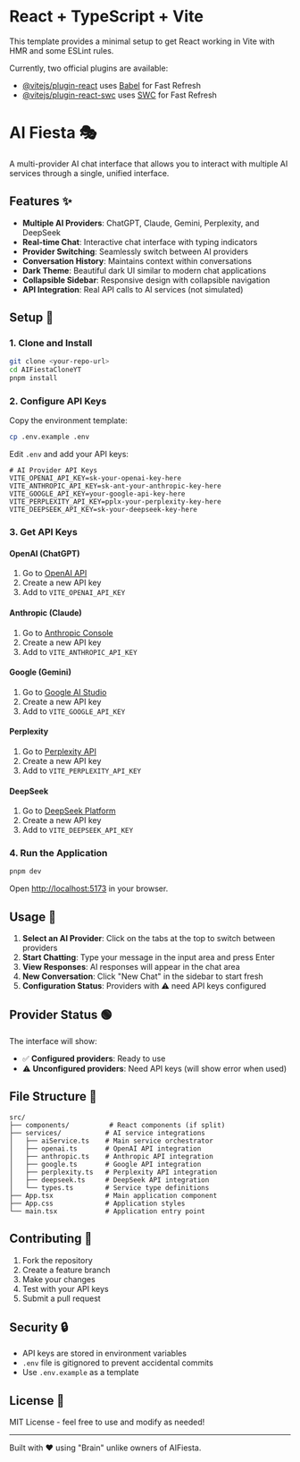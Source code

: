 # React + TypeScript + Vite

This template provides a minimal setup to get React working in Vite with HMR and some ESLint rules.

Currently, two official plugins are available:

- [@vitejs/plugin-react](https://github.com/vitejs/vite-plugin-react/blob/main/packages/plugin-react) uses [Babel](https://babeljs.io/) for Fast Refresh
- [@vitejs/plugin-react-swc](https://github.com/vitejs/vite-plugin-react/blob/main/packages/plugin-react-swc) uses [SWC](https://swc.rs/) for Fast Refresh

# AI Fiesta 🎭

A multi-provider AI chat interface that allows you to interact with multiple AI services through a single, unified interface.

## Features ✨

- **Multiple AI Providers**: ChatGPT, Claude, Gemini, Perplexity, and DeepSeek
- **Real-time Chat**: Interactive chat interface with typing indicators
- **Provider Switching**: Seamlessly switch between AI providers
- **Conversation History**: Maintains context within conversations
- **Dark Theme**: Beautiful dark UI similar to modern chat applications
- **Collapsible Sidebar**: Responsive design with collapsible navigation
- **API Integration**: Real API calls to AI services (not simulated)

## Setup 🚀

### 1. Clone and Install

```bash
git clone <your-repo-url>
cd AIFiestaCloneYT
pnpm install
```

### 2. Configure API Keys

Copy the environment template:

```bash
cp .env.example .env
```

Edit `.env` and add your API keys:

```env
# AI Provider API Keys
VITE_OPENAI_API_KEY=sk-your-openai-key-here
VITE_ANTHROPIC_API_KEY=sk-ant-your-anthropic-key-here
VITE_GOOGLE_API_KEY=your-google-api-key-here
VITE_PERPLEXITY_API_KEY=pplx-your-perplexity-key-here
VITE_DEEPSEEK_API_KEY=sk-your-deepseek-key-here
```

### 3. Get API Keys

#### OpenAI (ChatGPT)

1. Go to [OpenAI API](https://platform.openai.com/api-keys)
2. Create a new API key
3. Add to `VITE_OPENAI_API_KEY`

#### Anthropic (Claude)

1. Go to [Anthropic Console](https://console.anthropic.com/)
2. Create a new API key
3. Add to `VITE_ANTHROPIC_API_KEY`

#### Google (Gemini)

1. Go to [Google AI Studio](https://aistudio.google.com/app/apikey)
2. Create a new API key
3. Add to `VITE_GOOGLE_API_KEY`

#### Perplexity

1. Go to [Perplexity API](https://www.perplexity.ai/settings/api)
2. Create a new API key
3. Add to `VITE_PERPLEXITY_API_KEY`

#### DeepSeek

1. Go to [DeepSeek Platform](https://platform.deepseek.com/api_keys)
2. Create a new API key
3. Add to `VITE_DEEPSEEK_API_KEY`

### 4. Run the Application

```bash
pnpm dev
```

Open [http://localhost:5173](http://localhost:5173) in your browser.

## Usage 💬

1. **Select an AI Provider**: Click on the tabs at the top to switch between providers
2. **Start Chatting**: Type your message in the input area and press Enter
3. **View Responses**: AI responses will appear in the chat area
4. **New Conversation**: Click "New Chat" in the sidebar to start fresh
5. **Configuration Status**: Providers with ⚠️ need API keys configured

## Provider Status 🟢

The interface will show:

- ✅ **Configured providers**: Ready to use
- ⚠️ **Unconfigured providers**: Need API keys (will show error when used)

## File Structure 📁

```
src/
├── components/          # React components (if split)
├── services/           # AI service integrations
│   ├── aiService.ts    # Main service orchestrator
│   ├── openai.ts       # OpenAI API integration
│   ├── anthropic.ts    # Anthropic API integration
│   ├── google.ts       # Google API integration
│   ├── perplexity.ts   # Perplexity API integration
│   ├── deepseek.ts     # DeepSeek API integration
│   └── types.ts        # Service type definitions
├── App.tsx             # Main application component
├── App.css             # Application styles
└── main.tsx            # Application entry point
```

## Contributing 🤝

1. Fork the repository
2. Create a feature branch
3. Make your changes
4. Test with your API keys
5. Submit a pull request

## Security 🔒

- API keys are stored in environment variables
- `.env` file is gitignored to prevent accidental commits
- Use `.env.example` as a template

## License 📄

MIT License - feel free to use and modify as needed!

---

Built with ❤️ using "Brain" unlike owners of AIFiesta.
